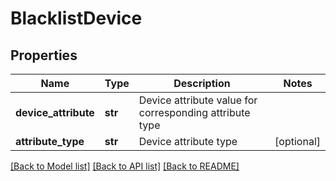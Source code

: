 # BlacklistDevice

## Properties
Name | Type | Description | Notes
------------ | ------------- | ------------- | -------------
**device_attribute** | **str** | Device attribute value for corresponding attribute type | 
**attribute_type** | **str** | Device attribute type | [optional] 

[[Back to Model list]](../README.md#documentation-for-models) [[Back to API list]](../README.md#documentation-for-api-endpoints) [[Back to README]](../README.md)


